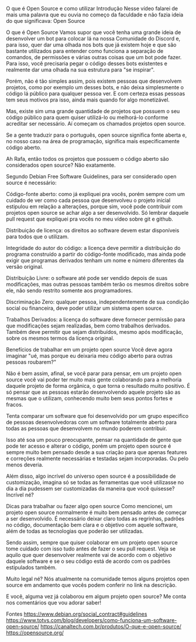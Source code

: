 O que é Open Source e como utilizar
Introdução
Nesse vídeo falarei de mais uma palavra que eu ouvia no começo da faculdade e não fazia ideia do que significava: Open Source

O que é Open Source
Vamos supor que você tenha uma grande ideia de desenvolver um bot para colocar lá na nossa Comunidade do Discord e, para isso, quer dar uma olhada nos bots que já existem hoje e que são bastante utilizados para entender como funciona a separação de comandos, de permissões e várias outras coisas que um bot pode fazer. Para isso, você precisaria pegar o código desses bots existentes e realmente dar uma olhada na sua estrutura para "se inspirar".

Porém, não é tão simples assim, pois existem pessoas que desenvolvem projetos, como por exemplo um desses bots, e não deixa simplesmente o código lá público para qualquer pessoa ver. E com certeza essas pessoas tem seus motivos pra isso, ainda mais quando for algo monetizável.

Mas, existe sim uma grande quantidade de projetos que possuem o seu código público para quem quiser utilizá-lo ou melhorá-lo conforme acreditar ser necessário. Aí começam os chamados projetos open source.

Se a gente traduzir para o português, open source significa fonte aberta e, no nosso caso na área de programação, significa mais especificamente código aberto.

Ah Rafa, então todos os projetos que possuem o código aberto são considerados open source? Não exatamente.

Segundo Debian Free Software Guidelines, para ser considerado open source é necessário:

Código-fonte aberto: como já expliquei pra vocês, porém sempre com um cuidado de ver como cada pessoa que desenvolveu o projeto inicial estipulou em relação a alterações, porque sim, você pode contribuir com projetos open source se achar algo a ser desenvolvido. Só lembrar daquele pull request que expliquei pra vocês no meu vídeo sobre git e github.

Distribuição de licença: os direitos ao software devem estar disponíveis para todos que o utilizam.

Integridade do autor do código: a licença deve permitir a distribuição do programa construído a partir do código-fonte modificado, mas ainda pode exigir que programas derivados tenham um nome e número diferentes da versão original.

Distribuição Livre: o software até pode ser vendido depois de suas modificações, mas outras pessoas também terão os mesmos direitos sobre ele, não sendo restrito somente aos programadores.

Discriminação Zero: qualquer pessoa, independentemente de sua condição social ou financeira, deve poder utilizar um sistema open source.

Trabalhos Derivados: a licença do software deve fornecer permissão para que modificações sejam realizadas, bem como trabalhos derivados. Também deve permitir que sejam distribuídos, mesmo após modificação, sobre os mesmos termos da licença original.

Benefícios de trabalhar em um projeto open source
Você deve agora imaginar "ué, mas porque eu deixaria meu código aberto para outras pessoas roubarem?"

Não é bem assim, afinal, se você parar para pensar, em um projeto open source você vai poder ter muito mais gente colaborando para a melhoria daquele projeto de forma orgânica, o que torna o resultado muito positivo. É só pensar que as pessoas estarão desenvolvendo aquele projeto são as mesmas que o utilizam, conhecendo muito bem seus pontos fortes e fracos.

Tenta comparar um software que foi desenvolvido por um grupo especifico de pessoas desenvolvedoras com um software totalmente aberto para todas as pessoas que desenvolvem no mundo poderem contribuir.

Isso até soa um pouco preocupante, pensar na quantidade de gente que pode ter acesso e alterar o código, porém um projeto open source é sempre muito bem pensado desde a sua criação para que apenas features e correções realmente necessárias e testadas sejam incorporadas. Ou pelo menos deveria.

Além disso, algo incrível do universo open source é a possibilidade de customização, imagina só se todas as ferramentas que você utilizasse no dia a dia pudessem ser customizadas da maneira que você quisesse? Incrível né?

Dicas para trabalhar ou fazer algo open source
Como mencionei, um projeto open source normalmente é muito bem pensado antes de começar a ser desenvolvido. É necessário deixar claro todas as regrinhas, padrões no código, documentação bem clara e o objetivo com aquele software, além de todas as tecnologias que poderão ser utilizadas.

Sendo assim, sempre que quiser colaborar em um projeto open source tome cuidado com isso tudo antes de fazer o seu pull request. Veja se aquilo que quer desenvolver realmente vai de acordo com o objetivo daquele software e se o seu código está de acordo com os padrões estipulados também.

Muito legal né? Nós atualmente na comunidade temos alguns projetos open source em andamento que vocês podem conferir no link na descrição.

E você, alguma vez já colaborou em algum projeto open source? Me conta nos comentários que vou adorar saber!

Fontes
https://www.debian.org/social_contract#guidelines
https://www.totvs.com/blog/developers/como-funciona-um-software-open-source/
https://canaltech.com.br/produtos/O-que-e-open-source/
https://opensource.org/
